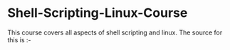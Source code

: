# Shell-Scripting-Linux-Course
This course covers  all aspects of shell scripting and linux. The source for this is :-
